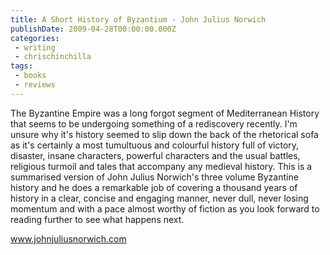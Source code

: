 ```yaml
---
title: A Short History of Byzantium - John Julius Norwich
publishDate: 2009-04-28T00:00:00.000Z
categories:
 - writing
 - chrischinchilla
tags:
 - books 
 - reviews
---
```


The Byzantine Empire was a long forgot segment of Mediterranean History that seems to be undergoing something of a rediscovery recently. I'm unsure why it's history seemed to slip down the back of the rhetorical sofa as it's certainly a most tumultuous and colourful history full of victory, disaster, insane characters, powerful characters and the usual battles, religious turmoil and tales that accompany any medieval history. This is a summarised version of John Julius Norwich's three volume Byzantine history and he does a remarkable job of covering a thousand years of history in a clear, concise and engaging manner, never dull, never losing momentum and with a pace almost worthy of fiction as you look forward to reading further to see what happens next.

<a href=https://www.johnjuliusnorwich.com>www.johnjuliusnorwich.com</a>
